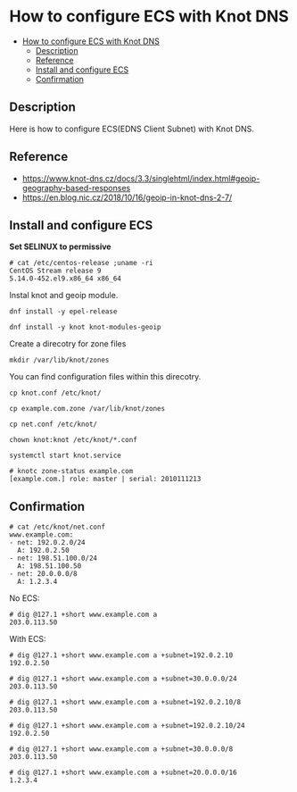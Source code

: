 # How to configure ECS with Knot DNS

- [How to configure ECS with Knot DNS](#how-to-configure-ecs-with-knot-dns)
  - [Description](#description)
  - [Reference](#reference)
  - [Install and configure ECS](#install-and-configure-ecs)
  - [Confirmation](#confirmation)


## Description

Here is how to configure ECS(EDNS Client Subnet) with Knot DNS.

## Reference

- https://www.knot-dns.cz/docs/3.3/singlehtml/index.html#geoip-geography-based-responses
- https://en.blog.nic.cz/2018/10/16/geoip-in-knot-dns-2-7/

## Install and configure ECS

**Set SELINUX to permissive<br>**

```
# cat /etc/centos-release ;uname -ri
CentOS Stream release 9
5.14.0-452.el9.x86_64 x86_64
```

Instal knot and geoip module.
```
dnf install -y epel-release
```
```
dnf install -y knot knot-modules-geoip
```

Create a direcotry for zone files
```
mkdir /var/lib/knot/zones
```

You can find configuration files within this direcotry.
```
cp knot.conf /etc/knot/
```

```
cp example.com.zone /var/lib/knot/zones
```

```
cp net.conf /etc/knot/
```

```
chown knot:knot /etc/knot/*.conf
```

```
systemctl start knot.service
```

```
# knotc zone-status example.com
[example.com.] role: master | serial: 2010111213
```

## Confirmation

```
# cat /etc/knot/net.conf
www.example.com:
- net: 192.0.2.0/24
  A: 192.0.2.50
- net: 198.51.100.0/24
  A: 198.51.100.50
- net: 20.0.0.0/8
  A: 1.2.3.4
```

No ECS:
```
# dig @127.1 +short www.example.com a
203.0.113.50
```

With ECS:
```
# dig @127.1 +short www.example.com a +subnet=192.0.2.10
192.0.2.50

# dig @127.1 +short www.example.com a +subnet=30.0.0.0/24
203.0.113.50

# dig @127.1 +short www.example.com a +subnet=192.0.2.10/8
203.0.113.50

# dig @127.1 +short www.example.com a +subnet=192.0.2.10/24
192.0.2.50

# dig @127.1 +short www.example.com a +subnet=30.0.0.0/8
203.0.113.50

# dig @127.1 +short www.example.com a +subnet=20.0.0.0/16
1.2.3.4
```
